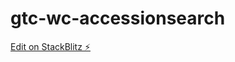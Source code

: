 # gtc-wc-accessionsearch

[Edit on StackBlitz ⚡️](https://stackblitz.com/edit/gtc-wc-accessionsearch)